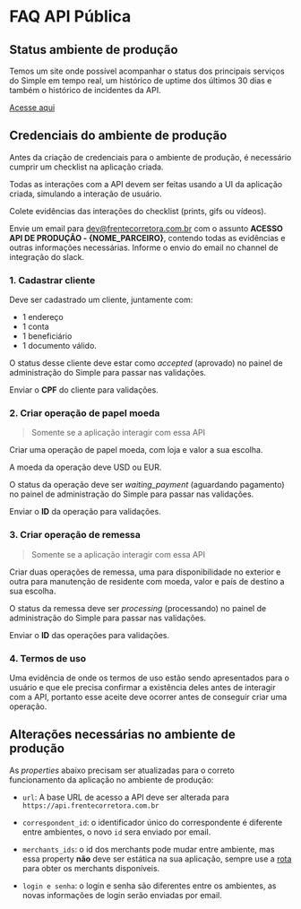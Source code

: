 # FAQ API Pública

## Status ambiente de produção

Temos um site onde possível acompanhar o status dos principais serviços do Simple em tempo real, um histórico de uptime dos últimos 30 dias e também o histórico de incidentes da API.

[Acesse aqui](https://status.frentecorretora.com.br/)

## Credenciais do ambiente de produção

Antes da criação de credenciais para o ambiente de produção, é necessário cumprir um checklist na aplicação criada.

Todas as interações com a API devem ser feitas usando a UI da aplicação criada, simulando a interação de usuário.

Colete evidências das interações do checklist (prints, gifs ou vídeos).

Envie um email para dev@frentecorretora.com.br com o assunto **ACESSO API DE PRODUÇÃO - {NOME_PARCEIRO}**, contendo todas as evidências e outras informações necessárias. Informe o envio do email no channel de integração do slack.

### 1. Cadastrar cliente

Deve ser cadastrado um cliente, juntamente com:

- 1 endereço
- 1 conta
- 1 beneficiário
- 1 documento válido.

O status desse cliente deve estar como *accepted* (aprovado) no painel de administração do Simple para passar nas validações.

Enviar o **CPF** do cliente para validações.

### 2. Criar operação de papel moeda

> Somente se a aplicação interagir com essa API

Criar uma operação de papel moeda, com loja e valor a sua escolha.

A moeda da operação deve USD ou EUR.

O status da operação deve ser *waiting_payment* (aguardando pagamento) no painel de administração do Simple para passar nas validações.

Enviar o **ID** da operação para validações.

### 3. Criar operação de remessa

> Somente se a aplicação interagir com essa API

Criar duas operações de remessa, uma para disponibilidade no exterior e outra para manutenção de residente com moeda, valor e país de destino a sua escolha.

O status da remessa deve ser *processing* (processando) no painel de administração do Simple para passar nas validações.

Enviar o **ID** das operações para validações.

### 4. Termos de uso

Uma evidência de onde os termos de uso estão sendo apresentados para o usuário e que ele precisa confirmar a existência deles antes de interagir com a API, portanto esse aceite deve ocorrer antes de conseguir criar uma operação.

## Alterações necessárias no ambiente de produção

As *properties* abaixo precisam ser atualizadas para o correto funcionamento da aplicação no ambiente de produção:

- `url`: A base URL de acesso a API deve ser alterada para `https://api.frentecorretora.com.br`

- `correspondent_id`: o identificador único do correspondente é diferente entre ambientes, o novo `id` sera enviado por email.

- `merchants_ids`: o id dos merchants pode mudar entre ambiente, mas essa property **não** deve ser estática na sua aplicação, sempre use a [rota](https://docs.api.frentecorretora.com.br/?version=latest#e77c8823-a960-406e-9d9f-8ba9f6eb5770) para obter os merchants disponíveis.

- `login e senha`: o login e senha são diferentes entre os ambientes, as novas informações de login serão enviadas por email.
